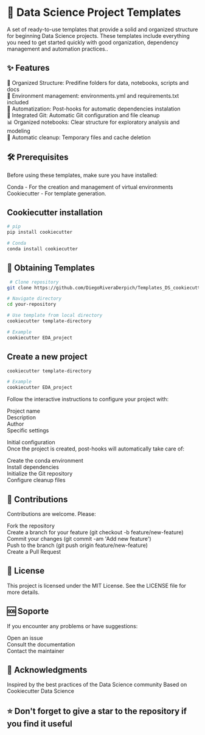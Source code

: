 # 🚀 Data Science Project Templates

A set of ready-to-use templates that provide a solid and organized structure for beginning Data Science projects. These templates include everything you need to get started quickly with good organization, dependency management and automation practices..

## ✨ Features

📁 Organized Structure: Predifine folders for data, notebooks, scripts and docs  
🐍 Environment management: environments.yml and requirements.txt included  
🔧 Automatization: Post-hooks for automatic dependencies instalation  
🔄 Integrated Git: Automatic Git configuration and file cleanup  
📊 Organized notebooks: Clear structure for exploratory analysis and modeling  
🧹 Automatic cleanup: Temporary files and cache deletion

## 🛠️ Prerequisites

Before using these templates, make sure you have installed:

Conda - For the creation and management of virtual environments  
Cookiecutter - For template generation.

## Cookiecutter installation

```bash
# pip
pip install cookiecutter

# Conda
conda install cookiecutter
```

## 🚀 Obtaining Templates

```bash
 # Clone repository
git clone https://github.com/DiegoRiveraDerpich/Templates_DS_cookiecutter.git

# Navigate directory
cd your-repository

# Use template from local directory
cookiecutter template-directory

# Example
cookiecutter EDA_project
```

## Create a new project

```bash
cookiecutter template-directory

# Example
cookiecutter EDA_project
```

Follow the interactive instructions to configure your project with:

Project name  
Description  
Author  
Specific settings

Initial configuration  
Once the project is created, post-hooks will automatically take care of:

Create the conda environment  
Install dependencies  
Initialize the Git repository  
Configure cleanup files

## 🤝 Contributions

Contributions are welcome. Please:

Fork the repository  
Create a branch for your feature (git checkout -b feature/new-feature)  
Commit your changes (git commit -am 'Add new feature')  
Push to the branch (git push origin feature/new-feature)  
Create a Pull Request

## 📝 License

This project is licensed under the MIT License. See the LICENSE file for more details.

## 🆘 Soporte

If you encounter any problems or have suggestions:

Open an issue  
Consult the documentation  
Contact the maintainer

## 🙏 Acknowledgments

Inspired by the best practices of the Data Science community
Based on Cookiecutter Data Science

## ⭐ Don't forget to give a star to the repository if you find it useful
